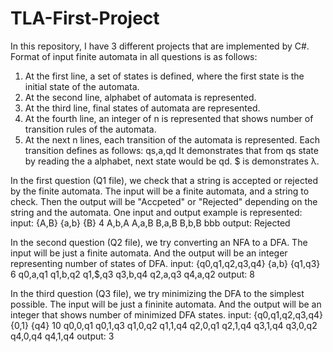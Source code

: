 # TLA-First-Project
In this repository, I have 3 different projects that are implemented by C#.
Format of input finite automata in all questions is as follows:
1. At the first line, a set of states is defined, where the first state is the initial state of the automata.
2. At the second line, alphabet of automata is represented.
3. At the third line, final states of automata are represented.
4. At the fourth line, an integer of n is represented that shows number of transition rules of the automata.
5. At the next n lines,  each transition of the automata is represented. Each transition defines as follows:
qs,a,qd
It demonstrates that from qs state by reading the a alphabet, next state would be qd.
$ is demonstrates λ.

In the first question (Q1 file), we check that a string is accepted or rejected by the finite automata.
The input will be a finite automata, and a string to check. Then the output will be "Accpeted" or "Rejected" depending on the string and the automata.
One input and output example is represented:
input:
{A,B}
{a,b}
{B}
4
A,b,A
A,a,B
B,a,B
B,b,B
bbb
output:
Rejected

In the second question (Q2 file), we try converting an NFA to a DFA.
The input will be just a finite automata. And the output will be an integer representing number of states of DFA.
input:
{q0,q1,q2,q3,q4}
{a,b}
{q1,q3}
6
q0,a,q1
q1,b,q2
q1,$,q3
q3,b,q4
q2,a,q3
q4,a,q2
output:
8

In the third question (Q3 file), we try minimizing the DFA to the simplest possible.
The input will be just a fininite automata. And the output will be an integer that shows number of minimized DFA states.
input:
{q0,q1,q2,q3,q4}
{0,1}
{q4}
10
q0,0,q1
q0,1,q3
q1,0,q2
q1,1,q4
q2,0,q1
q2,1,q4
q3,1,q4
q3,0,q2
q4,0,q4
q4,1,q4
output:
3